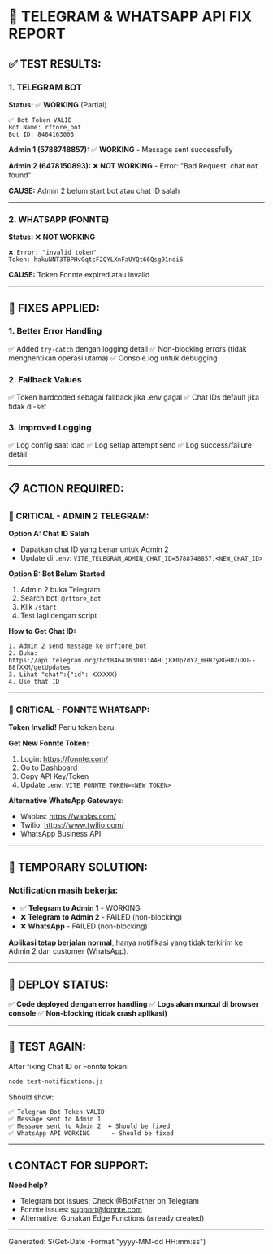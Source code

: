 # 🔧 TELEGRAM & WHATSAPP API FIX REPORT

## ✅ TEST RESULTS:

### 1. **TELEGRAM BOT** 
**Status:** ✅ **WORKING** (Partial)

```
✅ Bot Token VALID
Bot Name: rftore_bot
Bot ID: 8464163003
```

**Admin 1 (5788748857):**
✅ **WORKING** - Message sent successfully

**Admin 2 (6478150893):**
❌ **NOT WORKING** - Error: "Bad Request: chat not found"

**CAUSE:** Admin 2 belum start bot atau chat ID salah

---

### 2. **WHATSAPP (FONNTE)**
**Status:** ❌ **NOT WORKING**

```
❌ Error: "invalid token"
Token: hakuNNT3TBPHvGqtcF2QYLXnFaUYQt66Qsg91ndi6
```

**CAUSE:** Token Fonnte expired atau invalid

---

## 🔧 FIXES APPLIED:

### 1. **Better Error Handling**
✅ Added `try-catch` dengan logging detail
✅ Non-blocking errors (tidak menghentikan operasi utama)
✅ Console.log untuk debugging

### 2. **Fallback Values**
✅ Token hardcoded sebagai fallback jika .env gagal
✅ Chat IDs default jika tidak di-set

### 3. **Improved Logging**
✅ Log config saat load
✅ Log setiap attempt send
✅ Log success/failure detail

---

## 📋 ACTION REQUIRED:

### 🔴 CRITICAL - ADMIN 2 TELEGRAM:

**Option A: Chat ID Salah**
- Dapatkan chat ID yang benar untuk Admin 2
- Update di `.env`: `VITE_TELEGRAM_ADMIN_CHAT_ID=5788748857,<NEW_CHAT_ID>`

**Option B: Bot Belum Started**
1. Admin 2 buka Telegram
2. Search bot: `@rftore_bot`
3. Klik `/start`
4. Test lagi dengan script

**How to Get Chat ID:**
```
1. Admin 2 send message ke @rftore_bot
2. Buka: https://api.telegram.org/bot8464163003:AAHLj8X0p7dY2_mHH7y8GH02uXU--B8fXXM/getUpdates
3. Lihat "chat":{"id": XXXXXX}
4. Use that ID
```

---

### 🔴 CRITICAL - FONNTE WHATSAPP:

**Token Invalid!** Perlu token baru.

**Get New Fonnte Token:**
1. Login: https://fonnte.com/
2. Go to Dashboard
3. Copy API Key/Token
4. Update `.env`: `VITE_FONNTE_TOKEN=<NEW_TOKEN>`

**Alternative WhatsApp Gateways:**
- Wablas: https://wablas.com/
- Twilio: https://www.twilio.com/
- WhatsApp Business API

---

## 🎯 TEMPORARY SOLUTION:

### Notification masih bekerja:
- ✅ **Telegram to Admin 1** - WORKING
- ❌ **Telegram to Admin 2** - FAILED (non-blocking)
- ❌ **WhatsApp** - FAILED (non-blocking)

**Aplikasi tetap berjalan normal**, hanya notifikasi yang tidak terkirim ke Admin 2 dan customer (WhatsApp).

---

## 🚀 DEPLOY STATUS:

✅ **Code deployed dengan error handling**
✅ **Logs akan muncul di browser console**
✅ **Non-blocking (tidak crash aplikasi)**

---

## 🧪 TEST AGAIN:

After fixing Chat ID or Fonnte token:

```bash
node test-notifications.js
```

Should show:
```
✅ Telegram Bot Token VALID
✅ Message sent to Admin 1
✅ Message sent to Admin 2  ← Should be fixed
✅ WhatsApp API WORKING      ← Should be fixed
```

---

## 📞 CONTACT FOR SUPPORT:

**Need help?**
- Telegram bot issues: Check @BotFather on Telegram
- Fonnte issues: support@fonnte.com
- Alternative: Gunakan Edge Functions (already created)

---

Generated: $(Get-Date -Format "yyyy-MM-dd HH:mm:ss")

